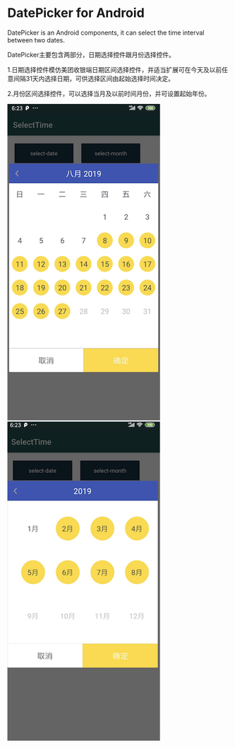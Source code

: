 # DatePicker for Android

DatePicker is an Android components, it can select the time interval between two dates.

DatePicker主要包含两部分，日期选择控件跟月份选择控件。

1.日期选择控件模仿美团收银端日期区间选择控件，并适当扩展可在今天及以前任意间隔31天内选择日期，可供选择区间由起始选择时间决定。

2.月份区间选择控件，可以选择当月及以前时间月份，并可设置起始年份。

![](https://github.com/peakschen/DatePicker/blob/master/image/WX20190828-171.png)
![](https://github.com/peakschen/DatePicker/blob/master/image/WX20190828-172.png)
